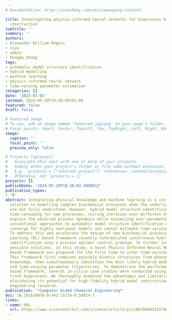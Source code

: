 ```yaml
---
# Documentation: https://wowchemy.com/docs/managing-content/

title: Investigating physics-informed neural networks for bioprocess hybrid model
  construction
subtitle: ''
summary: ''
authors:
- Alexander William Rogers
- ilya
- admin
- Dongda Zhang
tags:
- automatic model structure identification
- hybrid modelling
- machine learning
- physics-informed neural network
- time-varying parameter estimation
categories: []
date: '2023-01-01'
lastmod: 2024-05-18T19:36:03+01:00
featured: false
draft: false

# Featured image
# To use, add an image named `featured.jpg/png` to your page's folder.
# Focal points: Smart, Center, TopLeft, Top, TopRight, Left, Right, BottomLeft, Bottom, BottomRight.
image:
  caption: ''
  focal_point: ''
  preview_only: false

# Projects (optional).
#   Associate this post with one or more of your projects.
#   Simply enter your project's folder or file name without extension.
#   E.g. `projects = ["internal-project"]` references `content/project/deep-learning/index.md`.
#   Otherwise, set `projects = []`.
projects: []
publishDate: '2024-05-18T18:36:03.348881Z'
publication_types:
- '6'
abstract: Integrating physical knowledge and machine learning is a cost-efficient
  solution to modelling complex biochemical processes when the underlying mechanisms
  are not fully understood. However, hybrid model structure identification is still
  time-consuming for new processes, ruiring iteration over different hypotheses to
  explain the observed process dynamics while minimizing over-parameterization. Unfortunately,
  conventional approaches to automatic model structure identification do not always
  converge for highly nonlinear models and cannot estimate time-varying model parameters.
  To address this and accelerate the design of new biochemical processes, a Reinforcement
  Learning (RL) based framework recently reformulated synchronous hybrid model structure-parameter
  identification into a process optimal control problem. To further investigate other
  possible solutions, in this study, a novel Physics Informed Neural Network (PINN)
  based framework was proposed for the first time to infer time-varying kinetic parameters.
  This framework first combines possible kinetic structures from phenomenological
  knowledge, then simultaneously identifies the most likely hybrid model structure
  and time-varying parameter trajectories. To demonstrate the performance of the PINN
  based framework, several in-silico case studies were conducted using a known ground
  truth bioprocess. We thoroughly examined the advantages and limitations of the framework,
  elucidating its potential for high-fidelity hybrid model construction in biochemical
  engineering research.
publication: '*Computer Aided Chemical Engineering*'
doi: 10.1016/B978-0-443-15274-0.50014-7
links:
- name: URL
  url: https://www.sciencedirect.com/science/article/pii/B9780443152740500147
---
```

